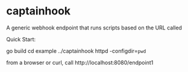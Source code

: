 captainhook
===========

A generic webhook endpoint that runs scripts based on the URL called

Quick Start:

go build
cd example
../captainhook httpd -configdir=`pwd`

from a browser or curl, call http://localhost:8080/endpoint1


